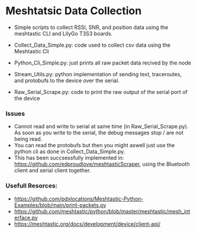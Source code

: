 # Meshtatsic Data Collection
- Simple scripts to collect RSSI, SNR, and position data using the meshtastic CLI and LilyGo T3S3 boards. 

- Collect_Data_Simple.py: code used to collect csv data using the Meshtastic Cli
- Python_Cli_Simple.py: just prints all raw packet data recived by the node
- Stream_Utils.py: python implementation of sending text, traceroutes, and protobufs to the device over the serial. 
- Raw_Serial_Scrape.py: code to print the raw output of the serial port of the device

### Issues
- Cannot read and write to serial at same time (in Raw_Serial_Scrape.py). As soon as you write to the serial, the debug messages stop / are not being read. 
- You can read the protobufs but then you might aswell just use the python cli as done in Collect_Data_Simple.py. 
- This has been succsessfully implemented in: https://github.com/edproudlove/meshtasticScraper, using the Bluetooth client and serial client together. 


### Usefull Resorces:
- https://github.com/pdxlocations/Meshtastic-Python-Examples/blob/main/print-packets.py
- https://github.com/meshtastic/python/blob/master/meshtastic/mesh_interface.py
- https://meshtastic.org/docs/development/device/client-api/
